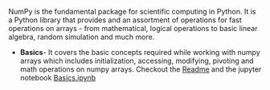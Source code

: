 NumPy is the fundamental package for scientific computing in Python. It is a Python library that provides and an assortment of operations for fast operations on arrays - from mathematical, logical operations to basic linear algebra, random simulation and much more.

- **Basics**- It covers the basic concepts required while working with numpy arrays which includes initialization, accessing, modifying, pivoting and math operations on numpy arrays.  Checkout the [Readme](basics.md) and the jupyter notebook [Basics.ipynb](Basics.ipynb) 